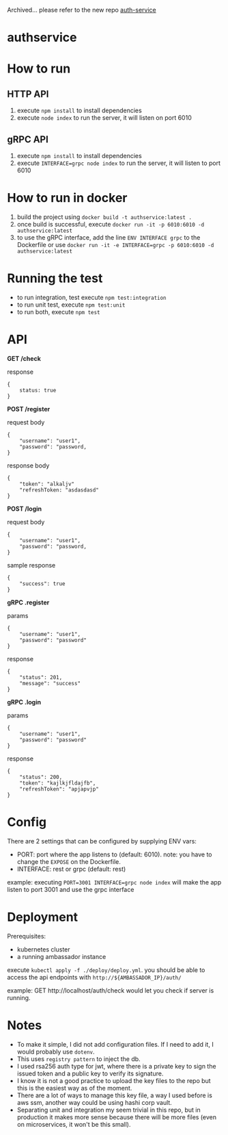 Archived... please refer to the new repo [auth-service](https://github.com/heinrich10/auth-service)

# authservice

# How to run

## HTTP API
1. execute `npm install` to install dependencies
2. execute `node index` to run the server, it will listen on port 6010

## gRPC API
1. execute `npm install` to install dependencies
2. execute `INTERFACE=grpc node index` to run the server, it will listen to port 6010

# How to run in docker

1. build the project using `docker build -t authservice:latest .`
2. once build is successful, execute `docker run -it -p 6010:6010 -d authservice:latest`
3. to use the gRPC interface, add the line `ENV INTERFACE grpc` to the Dockerfile or use `docker run -it -e INTERFACE=grpc -p 6010:6010 -d authservice:latest`

# Running the test

- to run integration, test execute `npm test:integration`
- to run unit test, execute `npm test:unit`
- to run both, execute `npm test`

# API

**GET /check**

response
```
{
    status: true
}
```

**POST /register**

request body
```
{
    "username": "user1",
    "password": "password,
}
```

response body
```
{
    "token": "alkaljv"
    "refreshToken: "asdasdasd"
}
```

**POST /login**

request body
```
{
    "username": "user1",
    "password": "password,
}
```
sample response
```
{
    "success": true
}
```

**gRPC .register**

params
```
{
    "username": "user1",
    "password": "password"
}
```

response
```
{
    "status": 201,
    "message": "success"
}
```

**gRPC .login**

params
```
{
    "username": "user1",
    "password": "password"
}
```

response
```
{
    "status": 200,
    "token": "kajlkjfldajfb",
    "refreshToken": "apjapvjp"
}
```

# Config

There are 2 settings that can be configured by supplying ENV vars:
- PORT: port where the app listens to (default: 6010). note: you have to change the `EXPOSE` on the Dockerfile.
- INTERFACE: rest or grpc (default: rest)

example: executing `PORT=3001 INTERFACE=grpc node index` will make the app listen to port 3001 and use the grpc interface

# Deployment

Prerequisites:
- kubernetes cluster
- a running ambassador instance

execute `kubectl apply -f ./deploy/deploy.yml`. you should be able to access the api endpoints with `http://${AMBASSADOR_IP}/auth/`

example: GET http://localhost/auth/check would let you check if server is running.

# Notes

- To make it simple, I did not add configuration files. If I need to add it, I would probably use `dotenv`.
- This uses `registry pattern` to inject the db.
- I used rsa256 auth type for jwt, where there is a private key to sign the issued token and a public key to verify its signature.
- I know it is not a good practice to upload the key files to the repo but this is the easiest way as of the moment.
- There are a lot of ways to manage this key file, a way I used before is aws ssm, another way could be using hashi corp vault.
- Separating unit and integration my seem trivial in this repo, but in production it makes more sense because there will be more files (even on microservices, it won't be this small).
